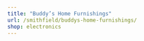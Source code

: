 ```yaml
---
title: "Buddy’s Home Furnishings"
url: /smithfield/buddys-home-furnishings/
shop: electronics
---
```

